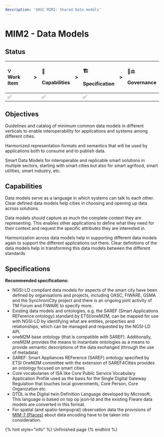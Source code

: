```yaml
---
description: 'OASC MIM2: Shared Data models'
---
```


# MIM2 - Data Models

## Status <a id="MIM1:ContextInformationManagement-Goal"></a>

<table>
  <thead>
    <tr>
      <th style="text-align:left">&#x1F4A1;
        <br />Work Item</th>
      <th style="text-align:left">&gt;</th>
      <th style="text-align:left">
        <p>&#x1F9E9;</p>
        <p>Capabilities</p>
      </th>
      <th style="text-align:left">&gt;</th>
      <th style="text-align:left">
        <p>&#x1F3D7;</p>
        <p>Specification</p>
      </th>
      <th style="text-align:left">&gt;</th>
      <th style="text-align:left">
        <p>&#x1F469;&#x2696;</p>
        <p>Governance</p>
      </th>
    </tr>
  </thead>
  <tbody>
    <tr>
      <td style="text-align:left">&#x2705;</td>
      <td style="text-align:left"></td>
      <td style="text-align:left">&#x2705;</td>
      <td style="text-align:left"></td>
      <td style="text-align:left">&#x2705;</td>
      <td style="text-align:left"></td>
      <td style="text-align:left"></td>
    </tr>
  </tbody>
</table>

## Objectives

Guidelines and catalog of minimum common data models in different verticals to enable interoperability for applications and systems among different cities.

Harmonized representation formats and semantics that will be used by applications both to consume and to publish data.

Smart Data Models for interoperable and replicable smart solutions in multiple sectors, starting with smart cities but also for smart agrifood, smart utilities, smart industry, etc.

## Capabilities

Data models serve as a language in which systems can talk to each other. Clear defined data models help cities in choosing and opening up data across solutions.

Data models should capture as much the complete context they are representing. This enables other applications to define what they need for their context and request the specific attributes they are interested in.

Harmonization across data models help in supporting different data models again to support the different applications out there. Clear definitions of the data models help in transforming this data models between the different standards

## Specifications

**Recommended specifications:**

* NGSI-LD compliant data models for aspects of the smart city have been defined by organisations and projects, including OASC, FIWARE, GSMA and the SynchroniCity project and there is an ongoing joint activity of TM Forum and FIWARE to specify more.
* Existing data models and ontologies, e.g. the SAREF \(Smart Applications REFerence ontology\) standard by ETSI/oneM2M, can be mapped for use with NGSI-LD by identifying what are entities, properties and relationships, which can be managed and requested by the NGSI-LD API.
* oneM2M base ontology \(that is compatible with SAREF\). Additionally, oneM2M provides the means to instantiate ontologies as a means to provide semantic descriptions of the data exchanged \(through the use of metadata\)
* SAREF: Smart Appliances REFerence \(SAREF\) ontology specified by ETSI OneM2M committee with the extension of SAREF4Cities provides an ontology focused on smart cities
* Core vocabularies of ISA like Core Public Service Vocabulary Application Profile used as the basis for the Single Digital Gateway Regulation that touches local governments, Core Person, Core Organization etc
* DTDL is the Digital twin Definition Language developed by Microsoft. This language is based on top op json-ld and the existing Fiware data models are converted in this format.
* For spatial \(and spatio-tempopral\) observation data the provisions of [MIM-7 \(Places\)](../interaction/oasc-mim7-places.md) about data encoding have to be taken into consideration.

{% hint style="info" %}
Unfinished page
{% endhint %}

